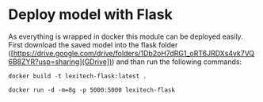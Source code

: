 # Deploy model with Flask

As everything is wrapped in docker this module can be deployed easily.
First download the saved model into the flask folder ([https://drive.google.com/drive/folders/1Db2oH7dRG1_oRT6JRDXs4vk7VQ6B8ZYR?usp=sharing](GDrive])) and than run the following commands:

```
docker build -t lexitech-flask:latest . 
```

```
docker run -d -m=8g -p 5000:5000 lexitech-flask 
```
